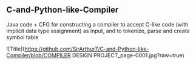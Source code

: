 C-and-Python-like-Compiler
--------------------------

Java code + CFG for constructing a compiler to accept C-like code (with implicit data type assignment) as input, and to tokenize, parse and create symbol table


![Title](https://github.com/SirArthur7/C-and-Python-like-Compiler/blob/COMPILER DESIGN PROJECT_page-0001.jpg?raw=true)
